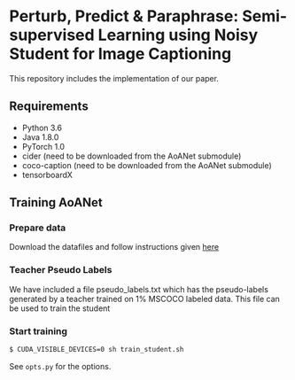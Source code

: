 # Perturb, Predict & Paraphrase: Semi-supervised Learning using Noisy Student for Image Captioning

This repository includes the implementation of our paper. 

## Requirements

- Python 3.6
- Java 1.8.0
- PyTorch 1.0
- cider (need to be downloaded from the AoANet submodule)
- coco-caption (need to be downloaded from the AoANet submodule)
- tensorboardX


## Training AoANet

### Prepare data

Download the datafiles and follow instructions given [here](https://github.com/ruotianluo/self-critical.pytorch/tree/master/data)

### Teacher Pseudo Labels

We have included a file pseudo_labels.txt which has the pseudo-labels generated by a teacher trained on 1% MSCOCO labeled data. This file can be used to train the student

### Start training

```bash
$ CUDA_VISIBLE_DEVICES=0 sh train_student.sh
```

See `opts.py` for the options. 
